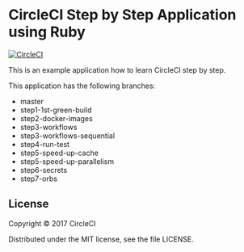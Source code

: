 # CircleCI Step by Step Application using Ruby
[![CircleCI](https://circleci.com/gh/kurumai/circleci-step-by-step-ruby.svg?style=svg)](https://circleci.com/gh/kurumai/circleci-step-by-step-ruby)

This is an example application how to learn CircleCI step by step.

This application has the following branches: 

- master
- step1-1st-green-build
- step2-docker-images
- step3-workflows
- step3-workflows-sequential
- step4-run-test
- step5-speed-up-cache
- step5-speed-up-parallelism
- step6-secrets
- step7-orbs

## License

Copyright © 2017 CircleCI

Distributed under the MIT license, see the file LICENSE.
